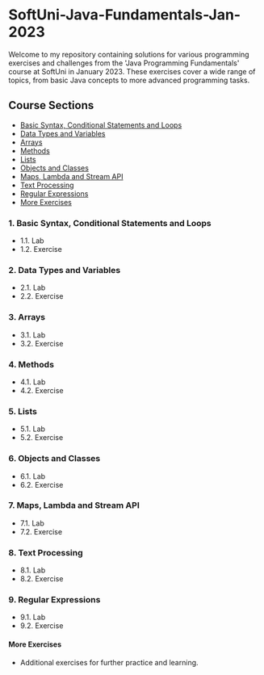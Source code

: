 # SoftUni-Java-Fundamentals-Jan-2023
Welcome to my repository containing solutions for various programming exercises and challenges from the 'Java Programming Fundamentals' course at SoftUni in January 2023. These exercises cover a wide range of topics, from basic Java concepts to more advanced programming tasks.

## Course Sections

- [Basic Syntax, Conditional Statements and Loops](./src/1.%20BasicSyntaxConditionalStatementsAndLoops/)
- [Data Types and Variables](./src/2.%20DataTypesAndVariables/)
- [Arrays](./src/3.%20Arrays/)
- [Methods](./src/4.%20Methods/)
- [Lists](./src/5.%20Lists/)
- [Objects and Classes](./src/6.%20ObjectsAndClasses/)
- [Maps, Lambda and Stream API](./src/7.%20MapsLambdaAndStreamAPI/)
- [Text Processing](./src/8.%20TextProcessing/)
- [Regular Expressions](./src/9.%20RegularExpressions/)
- [More Exercises](./src/MoreExercises/)

### 1. Basic Syntax, Conditional Statements and Loops
- 1.1. Lab
- 1.2. Exercise

### 2. Data Types and Variables
- 2.1. Lab
- 2.2. Exercise

### 3. Arrays
- 3.1. Lab
- 3.2. Exercise

### 4. Methods
- 4.1. Lab
- 4.2. Exercise

### 5. Lists
- 5.1. Lab
- 5.2. Exercise

### 6. Objects and Classes
- 6.1. Lab
- 6.2. Exercise

### 7. Maps, Lambda and Stream API
- 7.1. Lab
- 7.2. Exercise

### 8. Text Processing
- 8.1. Lab
- 8.2. Exercise

### 9. Regular Expressions
- 9.1. Lab
- 9.2. Exercise

#### More Exercises
- Additional exercises for further practice and learning.
